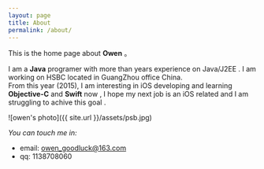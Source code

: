 ```yaml
---
layout: page
title: About
permalink: /about/
---
```


This is the home page about **Owen** 。

I am a **Java** programer with more than years experience on Java/J2EE . I am working on HSBC located in GuangZhou office China.<br />
From this year (2015), I am interesting in iOS developing and learning **Objective-C** and **Swift** now , I hope my next job is an iOS related and I am struggling to achive this goal .

![owen's photo]({{ site.url }}/assets/psb.jpg)




*You can touch me in:*<br />
- email: owen_goodluck@163.com<br/>
- qq: 1138708060